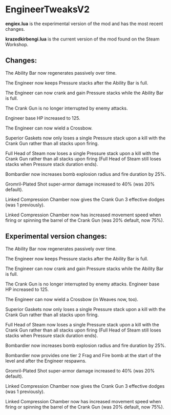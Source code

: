 # EngineerTweaksV2

**engiex.lua** is the experimental version of the mod and has the most recent changes.

**krazedkirbengi.lua** is the current version of the mod found on the Steam Workshop.

## Changes:
The Ability Bar now regenerates passively over time.

The Engineer now keeps Pressure stacks after the Ability Bar is full.

The Engineer can now crank and gain Pressure stacks while the Ability Bar is full.

The Crank Gun is no longer interrupted by enemy attacks.

Engineer base HP increased to 125.

The Engineer can now wield a Crossbow.

Superior Gaskets now only loses a single Pressure stack upon a kill with the Crank Gun rather than all stacks upon firing.

Full Head of Steam now loses a single Pressure stack upon a kill with the Crank Gun rather than all stacks upon firing (Full Head of Steam still loses stacks when Pressure stack duration ends).

Bombardier now increases bomb explosion radius and fire duration by 25%.

Gromril-Plated Shot super-armor damage increased to 40% (was 20% default).

Linked Compression Chamber now gives the Crank Gun 3 effective dodges (was 1 previously).

Linked Compression Chamber now has increased movement speed when firing or spinning the barrel of the Crank Gun (was 20% default, now 75%).

## Experimental version changes:

The Ability Bar now regenerates passively over time.

The Engineer now keeps Pressure stacks after the Ability Bar is full.

The Engineer can now crank and gain Pressure stacks while the Ability Bar is full.

The Crank Gun is no longer interrupted by enemy attacks.
Engineer base HP increased to 125.

The Engineer can now wield a Crossbow (in Weaves now, too).

Superior Gaskets now only loses a single Pressure stack upon a kill with the Crank Gun rather than all stacks upon firing.

Full Head of Steam now loses a single Pressure stack upon a kill with the Crank Gun rather than all stacks upon firing (Full Head of Steam still loses stacks when Pressure stack duration ends).

Bombardier now increases bomb explosion radius and fire duration by 25%.

Bombardier now provides one tier 2 Frag and Fire bomb at the start of the level and after the Engineer respawns.

Gromril-Plated Shot super-armor damage increased to 40% (was 20% default).

Linked Compression Chamber now gives the Crank Gun 3 effective dodges (was 1 previously).

Linked Compression Chamber now has increased movement speed when firing or spinning the barrel of the Crank Gun (was 20% default, now 75%).
